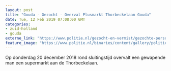 ```yaml
---
layout: post
title: "Gouda - Gezocht - Overval Plusmarkt Thorbeckelaan Gouda"
date: Tue, 12 Feb 2019 07:08:00 GMT
categories: 
- zuid-holland 
- gouda 
externe_link: "https://www.politie.nl/gezocht-en-vermist/gezochte-personen/2019/februari/dh/tw12-02/06-overval-plusmarkt-thorbeckelaan-gouda.html"
feature_image: "https://www.politie.nl/binaries/content/gallery/politie/gezocht/verdachten/2019/februari/06-dh/tw12-02/190212_team_overval-plus-gouda-1.jpg"
---
```


Op donderdag 20 december 2018 rond sluitingstijd overvalt een gewapende man een supermarkt aan de Thorbeckelaan.
